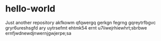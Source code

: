 # hello-world
Just another repository
akfkowm
qfqwergq
gerkgn
fegrng
gqreytrfbgvc
gryr6ureshsgfd
ary uytrsefmt
ehtmk54
ernt
u7iiwejrhiewhrt;sbrbwe
ernfjwdnewdjnwernjgwjerpe;sa
